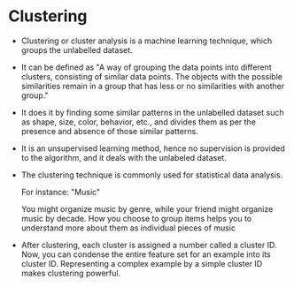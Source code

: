 # Clustering

- Clustering or cluster analysis is a machine learning technique, which groups the unlabelled dataset. 
- It can be defined as "A way of grouping the data points into different clusters, consisting of similar data points. The objects with the possible similarities remain in a group that has less or no similarities with another group."
- It does it by finding some similar patterns in the unlabelled dataset such as shape, size, color, behavior, etc., and divides them as per the presence and absence of those similar patterns.
- It is an unsupervised learning method, hence no supervision is provided to the algorithm, and it deals with the unlabeled dataset.
- The clustering technique is commonly used for statistical data analysis.

    For instance: "Music"

    You might organize music by genre, while your friend might organize music by decade. How you choose to group items helps you to understand more about them as individual pieces of music

- After clustering, each cluster is assigned a number called a cluster ID. Now, you can condense the entire feature set for an example into its cluster ID. Representing a complex example by a simple cluster ID makes clustering powerful.

